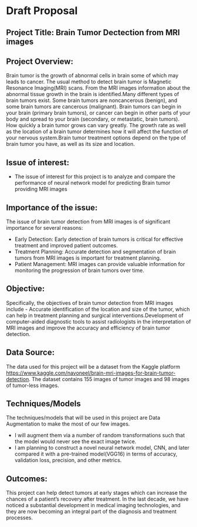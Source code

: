 # Draft Proposal

## Project Title: Brain Tumor Dectection from MRI images 

## Project Overview:

Brain tumor is the growth of abnormal cells in brain some of which may leads to cancer. The usual method to detect brain tumor is Magnetic Resonance Imaging(MRI) scans. From the MRI images information about the abnormal tissue growth in the brain is identified.Many different types of brain tumors exist. Some brain tumors are noncancerous (benign), and some brain tumors are cancerous (malignant). Brain tumors can begin in your brain (primary brain tumors), or cancer can begin in other parts of your body and spread to your brain (secondary, or metastatic, brain tumors).
How quickly a brain tumor grows can vary greatly. The growth rate as well as the location of a brain tumor determines how it will affect the function of your nervous system.Brain tumor treatment options depend on the type of brain tumor you have, as well as its size and location.

## Issue of interest:

* The issue of interest for this project is to analyze and compare the performance of neural network model for predicting Brain tumor providing MRI images 

## Importance of the issue:
The issue of brain tumor detection from MRI images is of significant importance for several reasons:
* Early Detection: Early detection of brain tumors is critical for effective treatment and improved patient outcomes.
* Treatment Planning: Accurate detection and segmentation of brain tumors from MRI images is important for treatment planning.
* Patient Management: MRI images can provide valuable information for monitoring the progression of brain tumors over time.

## Objective:

Specifically, the objectives of brain tumor detection from MRI images include - Accurate identification of the location and size of the tumor, which can help in treatment planning and surgical interventions.Development of computer-aided diagnostic tools to assist radiologists in the interpretation of MRI images and improve the accuracy and efficiency of brain tumor detection.

## Data Source:

The data used for this project will be a dataset from the Kaggle platform https://www.kaggle.com/navoneel/brain-mri-images-for-brain-tumor-detection. The dataset contains 155 images of tumor images and 98 images of tumor-less images.

## Techniques/Models

The techniques/models that will be used in this project are Data Augmentation to make the most of our few images. 
* I will augment them via a number of random transformations such that the model would never see the exact image twice. 
* I am planning to construct a novel neural network model, CNN, and later compared it with a pre-trained model(VGG16) in terms of accuracy, validation loss, precision, and other metrics.

## Outcomes:

This project can help detect tumors at early stages which can increase the chances of a patient’s recovery after treatment.
In the last decade, we have noticed a substantial development in medical imaging technologies, and they are now becoming an integral part of the diagnosis and treatment processes.
